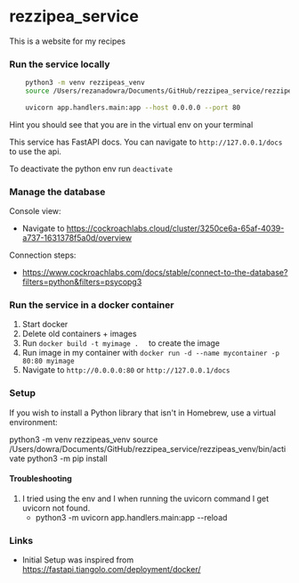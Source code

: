 # rezzipea_service
This is a website for my recipes

### Run the service locally
```bash
    python3 -m venv rezzipeas_venv
    source /Users/rezanadowra/Documents/GitHub/rezzipea_service/rezzipeas_venv/bin/activate
    
    uvicorn app.handlers.main:app --host 0.0.0.0 --port 80  
```
Hint you should see that you are in the virtual env on your terminal

This service has FastAPI docs. You can navigate to `http://127.0.0.1/docs` to use the api.

To deactivate the python env run `deactivate`

### Manage the database
Console view:
- Navigate to https://cockroachlabs.cloud/cluster/3250ce6a-65af-4039-a737-1631378f5a0d/overview

Connection steps:
- https://www.cockroachlabs.com/docs/stable/connect-to-the-database?filters=python&filters=psycopg3

### Run the service in a docker container
1. Start docker
2. Delete old containers + images
3. Run `docker build -t myimage .  ` to create the image 
4. Run image in my container with `docker run -d --name mycontainer -p 80:80 myimage `
5. Navigate to `http://0.0.0.0:80` or `http://127.0.0.1/docs`

### Setup 

If you wish to install a Python library that isn't in Homebrew, use a virtual environment:

python3 -m venv rezzipeas_venv
source /Users/dowra/Documents/GitHub/rezzipea_service/rezzipeas_venv/bin/activate
python3 -m pip install <package-name>

#### Troubleshooting

1. I tried using the env and I when running the uvicorn command I get uvicorn not found. 
   - python3 -m uvicorn app.handlers.main:app --reload

### Links

- Initial Setup was inspired from https://fastapi.tiangolo.com/deployment/docker/

